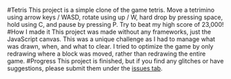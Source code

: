 #Tetris
This project is a simple clone of the game tetris. Move a tetrimino using arrow keys / WASD, rotate using up / W, hard drop by pressing space, hold using C, and pause by pressing P. Try to beat my high score of 23,000!
#How I made it
This project was made without any frameworks, just the JavaScript canvas. This was a unique challenge as I had to manage what was drawn, when, and what to clear. I tried to optimize the game by only redrawing where a block was moved, rather than redrawing the entire game.
#Progress
This project is finished, but if you find any glitches or have suggestions, please submit them under the [issues tab](https://github.com/luketrenaman/tetris/issues).
